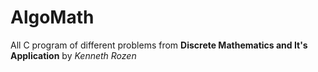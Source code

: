# AlgoMath
All C program of different problems from **Discrete Mathematics and It's Application** by *Kenneth Rozen*
